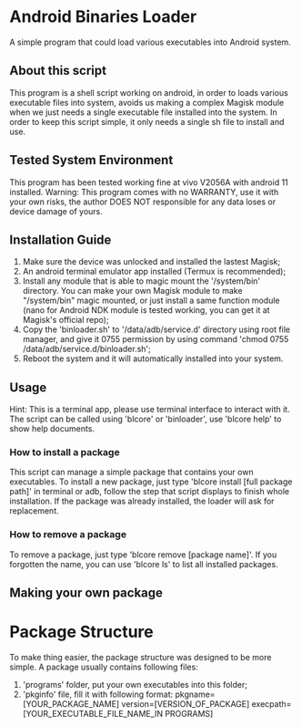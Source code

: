 # Android Binaries Loader
A simple program that could load various executables into Android system.

## About this script
This program is a shell script working on android, in order to loads various executable files 
into system, avoids us making a complex Magisk module when we just needs a single executable 
file installed into the system. In order to keep this script simple, it only needs a single sh
file to install and use.

## Tested System Environment
This program has been tested working fine at vivo V2056A with android 11 installed.
Warning: This program comes with no WARRANTY, use it with your own risks, the author DOES NOT
responsible for any data loses or device damage of yours.

## Installation Guide
1. Make sure the device was unlocked and installed the lastest Magisk;
2. An android terminal emulator app installed (Termux is recommended);
3. Install any module that is able to magic mount the '/system/bin' directory.
You can make your own Magisk module to make "/system/bin" magic mounted, or just 
install a same function module (nano for Android NDK module is tested working, 
you can get it at Magisk's official repo);
3. Copy the 'binloader.sh' to '/data/adb/service.d' directory using root file 
manager, and give it 0755 permission by using command 'chmod 0755 /data/adb/service.d/binloader.sh';
4. Reboot the system and it will automatically installed into your system.

## Usage
Hint: This is a terminal app, please use terminal interface to interact with it.
The script can be called using 'blcore' or 'binloader', use 'blcore help' to show help documents.
### How to install a package
This script can manage a simple package that contains your own executables.
To install a new package, just type 'blcore install [full package path]' in terminal or adb,
follow the step that script displays to finish whole installation. If the package was already
installed, the loader will ask for replacement.
### How to remove a package
To remove a package, just type 'blcore remove [package name]'. If you forgotten the name, you
can use 'blcore ls' to list all installed packages.

## Making your own package
# Package Structure
To make thing easier, the package structure was designed to be more simple. A package usually contains following files:
1. 'programs' folder, put your own executables into this folder;
2. 'pkginfo' file, fill it with following format:
pkgname=[YOUR_PACKAGE_NAME]
version=[VERSION_OF_PACKAGE]
execpath=[YOUR_EXECUTABLE_FILE_NAME_IN PROGRAMS]

